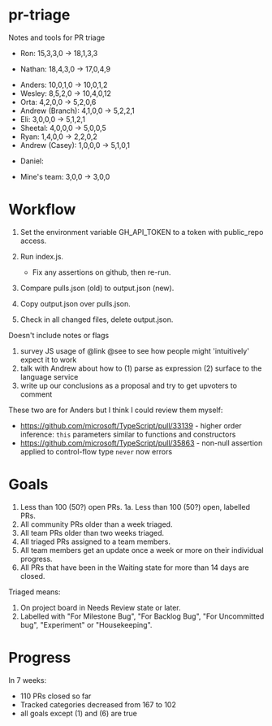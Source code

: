 # pr-triage
Notes and tools for PR triage

- Ron: 15,3,3,0 -> 18,1,3,3
* Nathan: 18,4,3,0 -> 17,0,4,9
- Anders: 10,0,1,0 -> 10,0,1,2
- Wesley: 8,5,2,0 -> 10,4,0,12
- Orta: 4,2,0,0 -> 5,2,0,6
- Andrew (Branch): 4,1,0,0 -> 5,2,2,1
- Eli: 3,0,0,0 -> 5,1,2,1
- Sheetal: 4,0,0,0 -> 5,0,0,5
- Ryan: 1,4,0,0 -> 2,2,0,2
- Andrew (Casey): 1,0,0,0 -> 5,1,0,1

* Daniel:

- Mine's team: 3,0,0 -> 3,0,0

# Workflow

1. Set the environment variable GH_API_TOKEN to a token with public_repo access.


3. Run index.js.
   - Fix any assertions on github, then re-run.
4. Compare pulls.json (old) to output.json (new).
5. Copy output.json over pulls.json.
8. Check in all changed files, delete output.json.


Doesn't include notes or flags

1. survey JS usage of @link @see to see how people might 'intuitively' expect it to work
2. talk with Andrew about how to (1) parse as expression (2) surface to the language service
3. write up our conclusions as a proposal and try to get upvoters to comment



These two are for Anders but I think I could review them myself:

* https://github.com/microsoft/TypeScript/pull/33139 - higher order inference: `this` parameters similar to functions and constructors
* https://github.com/microsoft/TypeScript/pull/35863 - non-null assertion applied to control-flow type `never` now errors


# Goals #

1. Less than 100 (50?) open PRs.
1a. Less than 100 (50?) open, labelled PRs.
2. All community PRs older than a week triaged.
3. All team PRs older than two weeks triaged.
4. All triaged PRs assigned to a team members.
5. All team members get an update once a week or more on their individual progress.
6. All PRs that have been in the Waiting state for more than 14 days are closed.

Triaged means:

1. On project board in Needs Review state or later.
2. Labelled with "For Milestone Bug", "For Backlog Bug", "For Uncommitted bug", "Experiment" or "Housekeeping".

# Progress #

In 7 weeks:

- 110 PRs closed so far
- Tracked categories decreased from 167 to 102
- all goals except (1) and (6) are true
